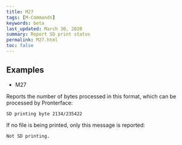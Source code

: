 ```yaml
---
title: M27
tags: [M-Commands] 
keywords: beta 
last_updated: March 30, 2020 
summary: Report SD print status 
permalink: M27.html
toc: false 
---
```



## Examples

* M27

Reports the number of bytes processed in this format, which can be processed by Pronterface:

```
SD printing byte 2134/235422
```

If no file is being printed, only this message is reported:

```
Not SD printing.
```

